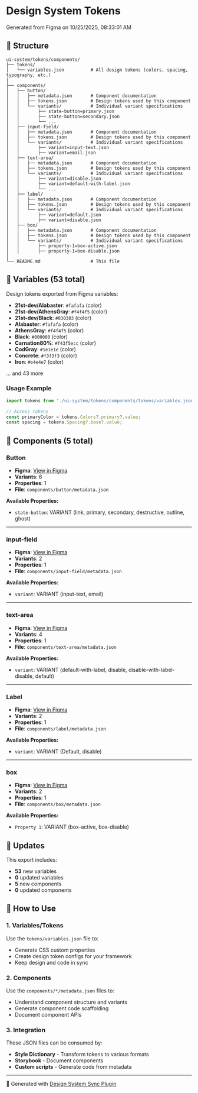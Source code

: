 # Design System Tokens

Generated from Figma on 10/25/2025, 08:33:01 AM

## 📁 Structure

```
ui-system/tokens/components/
├── tokens/
│   └── variables.json          # All design tokens (colors, spacing, typography, etc.)
│
├── components/
│   ├── button/
│   │   ├── metadata.json       # Component documentation
│   │   ├── tokens.json         # Design tokens used by this component
│   │   └── variants/           # Individual variant specifications
│   │       ├── state-button=primary.json
│   │       ├── state-button=secondary.json
│   │       └── ...
│   ├── input-field/
│   │   ├── metadata.json       # Component documentation
│   │   ├── tokens.json         # Design tokens used by this component
│   │   └── variants/           # Individual variant specifications
│   │       ├── variant=input-text.json
│   │       ├── variant=email.json
│   ├── text-area/
│   │   ├── metadata.json       # Component documentation
│   │   ├── tokens.json         # Design tokens used by this component
│   │   └── variants/           # Individual variant specifications
│   │       ├── variant=disable.json
│   │       ├── variant=default-with-label.json
│   │       └── ...
│   ├── label/
│   │   ├── metadata.json       # Component documentation
│   │   ├── tokens.json         # Design tokens used by this component
│   │   └── variants/           # Individual variant specifications
│   │       ├── variant=default.json
│   │       ├── variant=disable.json
│   ├── box/
│   │   ├── metadata.json       # Component documentation
│   │   ├── tokens.json         # Design tokens used by this component
│   │   └── variants/           # Individual variant specifications
│   │       ├── property-1=box-active.json
│   │       ├── property-1=box-disable.json
│
└── README.md                   # This file
```

## 🎨 Variables (53 total)

Design tokens exported from Figma variables:

- **21st-dev/Alabaster**: `#fafafa` (color)
- **21st-dev/AthensGray**: `#f4f4f5` (color)
- **21st-dev/Black**: `#030303` (color)
- **Alabaster**: `#fafafa` (color)
- **AthensGray**: `#f4f4f5` (color)
- **Black**: `#000000` (color)
- **Carnation80%**: `#f43f5ecc` (color)
- **CodGray**: `#1e1e1e` (color)
- **Concrete**: `#f3f3f3` (color)
- **Iron**: `#e4e4e7` (color)

... and 43 more

### Usage Example

```javascript
import tokens from './ui-system/tokens/components/tokens/variables.json';

// Access tokens
const primaryColor = tokens.Colors?.primary?.value;
const spacing = tokens.Spacing?.base?.value;
```

## 🧩 Components (5 total)

### Button

- **Figma**: [View in Figma](https://www.figma.com/file/undefined?node-id=56:23)
- **Variants**: 6
- **Properties**: 1
- **File**: `components/button/metadata.json`

**Available Properties:**
- `state-button`: VARIANT (link, primary, secondary, destructive, outline, ghost)

---

### input-field

- **Figma**: [View in Figma](https://www.figma.com/file/undefined?node-id=67:112)
- **Variants**: 2
- **Properties**: 1
- **File**: `components/input-field/metadata.json`

**Available Properties:**
- `variant`: VARIANT (input-text, email)

---

### text-area

- **Figma**: [View in Figma](https://www.figma.com/file/undefined?node-id=72:111)
- **Variants**: 4
- **Properties**: 1
- **File**: `components/text-area/metadata.json`

**Available Properties:**
- `variant`: VARIANT (default-with-label, disable, disable-with-label-disable, default)

---

### Label

- **Figma**: [View in Figma](https://www.figma.com/file/undefined?node-id=72:122)
- **Variants**: 2
- **Properties**: 1
- **File**: `components/label/metadata.json`

**Available Properties:**
- `variant`: VARIANT (Default, disable)

---

### box

- **Figma**: [View in Figma](https://www.figma.com/file/undefined?node-id=72:161)
- **Variants**: 2
- **Properties**: 1
- **File**: `components/box/metadata.json`

**Available Properties:**
- `Property 1`: VARIANT (box-active, box-disable)


## 🔄 Updates

This export includes:
- **53** new variables
- **0** updated variables
- **5** new components
- **0** updated components

## 📖 How to Use

### 1. Variables/Tokens

Use the `tokens/variables.json` file to:
- Generate CSS custom properties
- Create design token configs for your framework
- Keep design and code in sync

### 2. Components

Use the `components/*/metadata.json` files to:
- Understand component structure and variants
- Generate component code scaffolding
- Document component APIs

### 3. Integration

These JSON files can be consumed by:
- **Style Dictionary** - Transform tokens to various formats
- **Storybook** - Document components
- **Custom scripts** - Generate code from metadata

---

🤖 Generated with [Design System Sync Plugin](https://github.com/your-repo)
